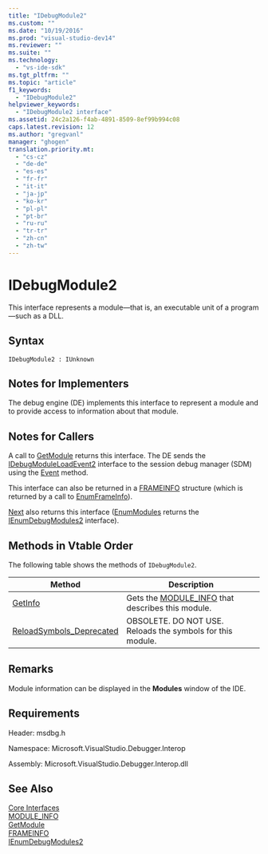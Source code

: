 ```yaml
---
title: "IDebugModule2"
ms.custom: ""
ms.date: "10/19/2016"
ms.prod: "visual-studio-dev14"
ms.reviewer: ""
ms.suite: ""
ms.technology: 
  - "vs-ide-sdk"
ms.tgt_pltfrm: ""
ms.topic: "article"
f1_keywords: 
  - "IDebugModule2"
helpviewer_keywords: 
  - "IDebugModule2 interface"
ms.assetid: 24c2a126-f4ab-4891-8509-8ef99b994c08
caps.latest.revision: 12
ms.author: "gregvanl"
manager: "ghogen"
translation.priority.mt: 
  - "cs-cz"
  - "de-de"
  - "es-es"
  - "fr-fr"
  - "it-it"
  - "ja-jp"
  - "ko-kr"
  - "pl-pl"
  - "pt-br"
  - "ru-ru"
  - "tr-tr"
  - "zh-cn"
  - "zh-tw"
---
```

# IDebugModule2
This interface represents a module—that is, an executable unit of a program—such as a DLL.  
  
## Syntax  
  
```  
IDebugModule2 : IUnknown  
```  
  
## Notes for Implementers  
 The debug engine (DE) implements this interface to represent a module and to provide access to information about that module.  
  
## Notes for Callers  
 A call to [GetModule](../extensibility-debugger-reference/idebugmoduleloadevent2--getmodule.md) returns this interface. The DE sends the [IDebugModuleLoadEvent2](../extensibility-debugger-reference/idebugmoduleloadevent2.md) interface to the session debug manager (SDM) using the [Event](../extensibility-debugger-reference/idebugeventcallback2--event.md) method.  
  
 This interface can also be returned in a [FRAMEINFO](../extensibility-debugger-reference/frameinfo.md) structure (which is returned by a call to [EnumFrameInfo](../extensibility-debugger-reference/idebugthread2--enumframeinfo.md)).  
  
 [Next](../extensibility-debugger-reference/ienumdebugmodules2--next.md) also returns this interface ([EnumModules](../extensibility-debugger-reference/idebugprogram2--enummodules.md) returns the [IEnumDebugModules2](../extensibility-debugger-reference/ienumdebugmodules2.md) interface).  
  
## Methods in Vtable Order  
 The following table shows the methods of `IDebugModule2`.  
  
|Method|Description|  
|------------|-----------------|  
|[GetInfo](../extensibility-debugger-reference/idebugmodule2--getinfo.md)|Gets the [MODULE_INFO](../extensibility-debugger-reference/module_info.md) that describes this module.|  
|[ReloadSymbols_Deprecated](../extensibility-debugger-reference/idebugmodule2--reloadsymbols_deprecated.md)|OBSOLETE. DO NOT USE. Reloads the symbols for this module.|  
  
## Remarks  
 Module information can be displayed in the **Modules** window of the IDE.  
  
## Requirements  
 Header: msdbg.h  
  
 Namespace: Microsoft.VisualStudio.Debugger.Interop  
  
 Assembly: Microsoft.VisualStudio.Debugger.Interop.dll  
  
## See Also  
 [Core Interfaces](../extensibility-debugger-reference/core-interfaces.md)   
 [MODULE_INFO](../extensibility-debugger-reference/module_info.md)   
 [GetModule](../extensibility-debugger-reference/idebugmoduleloadevent2--getmodule.md)   
 [FRAMEINFO](../extensibility-debugger-reference/frameinfo.md)   
 [IEnumDebugModules2](../extensibility-debugger-reference/ienumdebugmodules2.md)